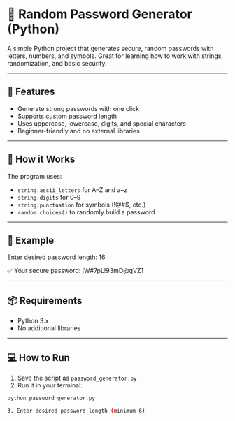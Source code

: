 # 🔐 Random Password Generator (Python)

A simple Python project that generates secure, random passwords with letters, numbers, and symbols. Great for learning how to work with strings, randomization, and basic security.

---

## 🚀 Features

- Generate strong passwords with one click
- Supports custom password length
- Uses uppercase, lowercase, digits, and special characters
- Beginner-friendly and no external libraries

---

## 🧠 How it Works

The program uses:
- `string.ascii_letters` for A–Z and a–z
- `string.digits` for 0–9
- `string.punctuation` for symbols (!@#$, etc.)
- `random.choices()` to randomly build a password

---

## 🧪 Example
Enter desired password length: 16

✅ Your secure password: jW#7pL!93mD@qVZ1

---

## 📦 Requirements

- Python 3.x
- No additional libraries

---

## 💻 How to Run

1. Save the script as `password_generator.py`
2. Run it in your terminal:

```bash
python password_generator.py

3. Enter desired password length (minimum 6)


